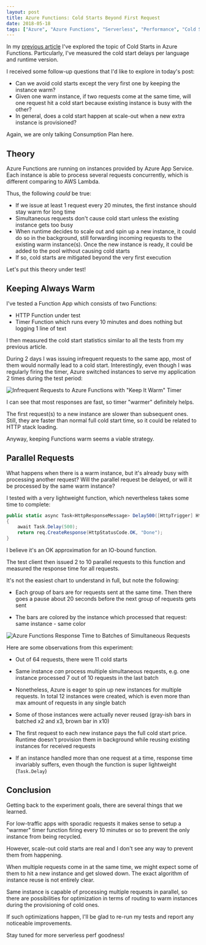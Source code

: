 ```yaml
---
layout: post
title: Azure Functions: Cold Starts Beyond First Request
date: 2018-05-18
tags: ["Azure", "Azure Functions", "Serverless", "Performance", "Cold Start"]
---
```


In my [previous article](https://mikhail.io/2018/04/azure-functions-cold-starts-in-numbers/)
I've explored the topic of Cold Starts in Azure Functions. Particularly, I've measured the
cold start delays per language and runtime version.

I received some follow-up questions that I'd like to explore in today's post:

- Can we avoid cold starts except the very first one by keeping the instance warm?
- Given one warm instance, if two requests come at the same time, will one request hit 
a cold start because existing instance is busy with the other?
- In general, does a cold start happen at scale-out when a new extra instance is provisioned?

Again, we are only talking Consumption Plan here.

Theory
------

Azure Functions are running on instances provided by Azure App Service. Each instance is
able to process several requests concurrently, which is different comparing to AWS Lambda.

Thus, the following *could* be true:

- If we issue at least 1 request every 20 minutes, the first instance should stay warm for
long time
- Simultaneous requests don't cause cold start unless the existing instance gets too busy
- When runtime decides to scale out and spin up a new instance, it could do so in the background,
still forwarding incoming requests to the existing warm instance(s). Once the new instance
is ready, it could be added to the pool without causing cold starts
- If so, cold starts are mitigated beyond the very first execution

Let's put this theory under test!

Keeping Always Warm
-------------------

I've tested a Function App which consists of two Functions:

- HTTP Function under test
- Timer Function which runs every 10 minutes and does nothing but logging 1 line of text

I then measured the cold start statistics similar to all the tests from my previous article.

During 2 days I was issuing infrequent requests to the same app, most of them would normally
lead to a cold start. Interestingly, even though I was regularly firing the timer, Azure 
switched instances to serve my application 2 times during the test period:

![Infrequent Requests to Azure Functions with "Keep It Warm" Timer](/cold-starts-keep-warm.png)

I can see that most responses are fast, so timer "warmer" definitely helps.

The first request(s) to a new instance are slower than subsequent ones. Still, they are faster
than normal full cold start time, so it could be related to HTTP stack loading.

Anyway, keeping Functions warm seems a viable strategy.

Parallel Requests
-----------------

What happens when there is a warm instance, but it's already busy with processing another
request? Will the parallel request be delayed, or will it be processed by the same
warm instance?

I tested with a very lightweight function, which nevertheless takes some time to complete:

``` cs
public static async Task<HttpResponseMessage> Delay500([HttpTrigger] HttpRequestMessage req)
{
    await Task.Delay(500);
    return req.CreateResponse(HttpStatusCode.OK, "Done");
}
```

I believe it's an OK approximation for an IO-bound function.

The test client then issued 2 to 10 parallel requests to this function and measured the
response time for all requests.

It's not the easiest chart to understand in full, but note the following:

- Each group of bars are for requests sent at the same time. Then there goes a pause about
20 seconds before the next group of requests gets sent

- The bars are colored by the instance which processed that request: same instance - same
color

![Azure Functions Response Time to Batches of Simultaneous Requests](/cold-starts-during-simultaneous-requests.png)

Here are some observations from this experiment:

- Out of 64 requests, there were 11 cold starts

- Same instance *can* process multiple simultaneous requests, e.g. one instance processed
7 out of 10 requests in the last batch

- Nonetheless, Azure is eager to spin up new instances for multiple requests. In total
12 instances were created, which is even more than max amount of requests in any single
batch

- Some of those instances were actually never reused (gray-ish bars in batched x2 and x3,
brown bar in x10)

- The first request to each new instance pays the full cold start price. Runtime doesn't
provision them in background while reusing existing instances for received requests

- If an instance handled more than one request at a time, response time invariably suffers,
even though the function is super lightweight (`Task.Delay`)

Conclusion
----------

Getting back to the experiment goals, there are several things that we learned.

For low-traffic apps with sporadic requests it makes sense to setup a "warmer" timer
function firing every 10 minutes or so to prevent the only instance from being recycled.

However, scale-out cold starts are real and I don't see any way to prevent them from
happening.

When multiple requests come in at the same time, we might expect some of them to hit
a new instance and get slowed down. The exact algorithm of instance reuse is not
entirely clear.

Same instance is capable of processing multiple requests in parallel, so there are
possibilities for optimization in terms of routing to warm instances during the
provisioning of cold ones. 

If such optimizations happen, I'll be glad to re-run my tests and report any noticeable
improvements.

Stay tuned for more serverless perf goodness!